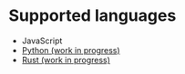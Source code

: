 # Supported languages

* JavaScript
* [Python (work in progress)](https://github.com/tessel/tessel-python)
* [Rust (work in progress)](https://github.com/tessel/rust-tessel)
